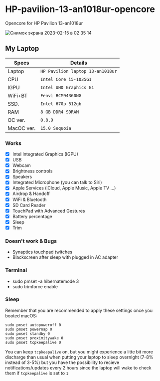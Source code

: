 # HP-pavilion-13-an1018ur-opencore
 Opencore for HP Pavilion 13-an1018ur

![Снимок экрана 2023-02-15 в 02 35 14](https://user-images.githubusercontent.com/19612593/218887324-dfb17819-37a3-417c-9d6f-cc14cd797aa9.png)

 ## My Laptop
 | Specs         | Details                    
 | -----------   | ------------------------------- |
 | Laptop        | `HP Pavilion laptop 13-an1018ur`|
 | CPU           | `Intel Core i5-1035G1`          |
 | IGPU          | `Intel UHD Graphics G1`         |
 | WiFi+BT       | `Fenvi BCM94360NG`              |
 | SSD.          | `Intel 670p 512gb`              |
 | RAM           | `8 GB DDR4 SDRAM`               |
 | OC ver.       | `0.8.9`                         |
 | MacOC ver.    | `15.0 Sequoia`                  |

 ### Works
 - [x] Intel Integrated Graphics (IGPU)
 - [x] USB
 - [x] Webcam
 - [x] Brightness controls
 - [x] Speakers
 - [x] Integrated Microphone (you can talk to Siri)
 - [x] Apple Services (iCloud, Apple Music, Apple TV ...)
 - [x] Airdrop & Handoff
 - [x] WiFi & Bluetooth
 - [x] SD Card Reader
 - [x] TouchPad with Advanced Gestures
 - [x] Battery percentage
 - [x] Sleep
 - [x] Trim

 ### Doesn't work & Bugs
 - Synaptics touchpad twitches
 - Blackscreen after sleep with plugged in AC adapter 
 
 ### Terminal
  - sudo pmset -a hibernatemode 3
  - sudo trimforce enable
 
 ### Sleep

Remember that you are recommended to apply these settings once you booted macOS:

```
sudo pmset autopoweroff 0
sudo pmset powernap 0
sudo pmset standby 0
sudo pmset proximitywake 0
sudo pmset tcpkeepalive 0
```
You can keep `tcpkeepalive` on, but you might experience a litte bit more discharge than usual when putting your laptop to sleep overnight (7-8% instead of 3-5%) but you have the possibility to recieve notifications/updates every 2 hours since the laptop will wake to check them if `tcpkeepalive` is set to `1`
 
